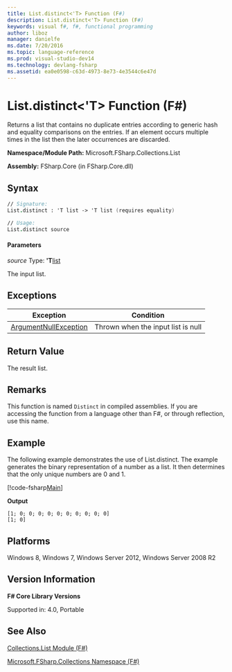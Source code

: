 ```yaml
---
title: List.distinct<'T> Function (F#)
description: List.distinct<'T> Function (F#)
keywords: visual f#, f#, functional programming
author: liboz
manager: danielfe
ms.date: 7/20/2016
ms.topic: language-reference
ms.prod: visual-studio-dev14
ms.technology: devlang-fsharp
ms.assetid: ea0e0598-c63d-4973-8e73-4e3544c6e47d
---
```


# List.distinct<'T> Function (F#)

Returns a list that contains no duplicate entries according to generic hash and equality comparisons on the entries. If an element occurs multiple times in the list then the later occurrences are discarded.

**Namespace/Module Path:** Microsoft.FSharp.Collections.List

**Assembly:** FSharp.Core (in FSharp.Core.dll)

## Syntax

```fsharp
// Signature:
List.distinct : 'T list -> 'T list (requires equality)

// Usage:
List.distinct source
```

#### Parameters
*source*
Type: **'T**[list](https://msdn.microsoft.com/library/c627b668-477b-4409-91ed-06d7f1b3e4a7)

The input list.

## Exceptions
|Exception|Condition|
|----|----|
|[ArgumentNullException](https://msdn.microsoft.com/library/system.argumentnullexception.aspx)|Thrown when the input list is null|

## Return Value
The result list.

## Remarks
This function is named `Distinct` in compiled assemblies. If you are accessing the function from a language other than F#, or through reflection, use this name.

## Example
The following example demonstrates the use of List.distinct. The example generates the binary representation of a number as a list. It then determines that the only unique numbers are 0 and 1.

[!code-fsharp[Main](~samples/snippets/fsharp/lists/snippet70.fs)]

**Output**
```
[1; 0; 0; 0; 0; 0; 0; 0; 0; 0; 0]
[1; 0]
```

## Platforms
Windows 8, Windows 7, Windows Server 2012, Windows Server 2008 R2

## Version Information
**F# Core Library Versions**

Supported in: 4.0, Portable

## See Also
[Collections.List Module &#40;F&#35;&#41;](Collections.List-Module-%5BFSharp%5D.md)

[Microsoft.FSharp.Collections Namespace &#40;F&#35;&#41;](Microsoft.FSharp.Collections-Namespace-%5BFSharp%5D.md)
